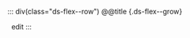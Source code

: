 ::: div(class="ds-flex--row")
@@title {.ds-flex--grow}

<a class="ds-github__edit ds-button ds-button--small" target="_blank" data-ng-href="https://github.com/thezimmee/cs2-ui-library/edit/master/@@path" title="Edit this section on GitHub"><span class="zmdi zmdi-github"></span>&nbsp; edit</a>
:::